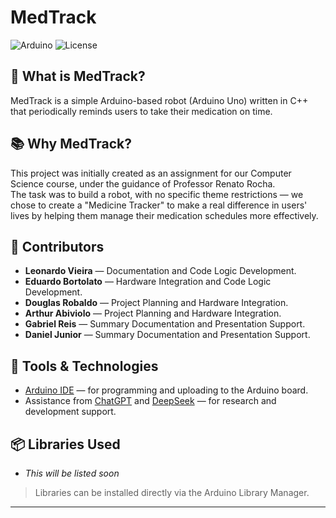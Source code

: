 # MedTrack
![Arduino](https://img.shields.io/badge/Platform-Arduino-green?style=flat-square&logo=arduino)
![License](https://img.shields.io/badge/License-MIT-blue?style=flat-square)


## 🤔 What is MedTrack?
MedTrack is a simple Arduino-based robot (Arduino Uno) written in C++ that periodically reminds users to take their medication on time.

## 📚 Why MedTrack?
This project was initially created as an assignment for our Computer Science course, under the guidance of Professor Renato Rocha.  
The task was to build a robot, with no specific theme restrictions — we chose to create a "Medicine Tracker" to make a real difference in users' lives by helping them manage their medication schedules more effectively.

## 👥 Contributors
- **Leonardo Vieira** — Documentation and Code Logic Development.
- **Eduardo Bortolato** — Hardware Integration and Code Logic Development.
- **Douglas Robaldo** — Project Planning and Hardware Integration.
- **Arthur Abiviolo** — Project Planning and Hardware Integration.
- **Gabriel Reis** — Summary Documentation and Presentation Support.  
- **Daniel Junior** — Summary Documentation and Presentation Support.  

## 🔧 Tools & Technologies
- [Arduino IDE](https://www.arduino.cc/software) — for programming and uploading to the Arduino board.
- Assistance from [ChatGPT](https://chatgpt.com) and [DeepSeek](https://www.deepseek.com) — for research and development support.

## 📦 Libraries Used
- *This will be listed soon*

> Libraries can be installed directly via the Arduino Library Manager.

---
